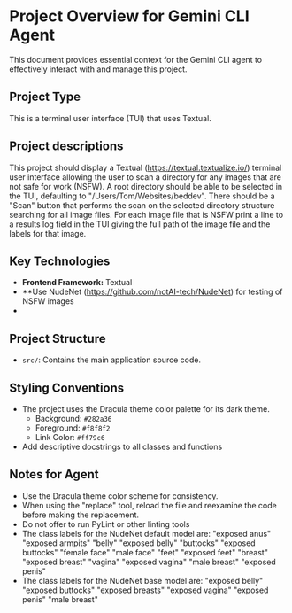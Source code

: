 # Project Overview for Gemini CLI Agent

This document provides essential context for the Gemini CLI agent to effectively interact with and manage this project.

## Project Type
This is a terminal user interface (TUI) that uses Textual.

## Project descriptions
This project should display a Textual (https://textual.textualize.io/) terminal user interface allowing the user to 
scan a directory for any images that are not safe for work (NSFW). A root directory should be able to be selected in 
the TUI, defaulting to "/Users/Tom/Websites/beddev". There should be a "Scan" button that performs the scan on the 
selected directory structure searching for all image files. For each image file that is NSFW print a line to a results 
log field in the TUI giving the full path of the image file and the labels for that image.

## Key Technologies
- **Frontend Framework:** Textual
- **Use NudeNet (https://github.com/notAI-tech/NudeNet) for testing of NSFW images
- 
## Project Structure
- `src/`: Contains the main application source code.

## Styling Conventions
- The project uses the Dracula theme color palette for its dark theme.
  - Background: `#282a36`
  - Foreground: `#f8f8f2`
  - Link Color: `#ff79c6`
- Add descriptive docstrings to all classes and functions

## Notes for Agent
- Use the Dracula theme color scheme for consistency.
- When using the "replace" tool, reload the file and reexamine the code before making the replacement.
- Do not offer to run PyLint or other linting tools
- The class labels for the NudeNet default model are:
    "exposed anus"
    "exposed armpits"
    "belly"
    "exposed belly"
    "buttocks"
    "exposed buttocks"
    "female face"
    "male face"
    "feet"
    "exposed feet"
    "breast"
    "exposed breast"
    "vagina"
    "exposed vagina"
    "male breast"
    "exposed penis"
- The class labels for the NudeNet base model are:
    "exposed belly"
    "exposed buttocks"
    "exposed breasts"
    "exposed vagina"
    "exposed penis"
    "male breast"